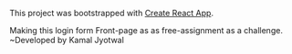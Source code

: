 This project was bootstrapped with [Create React App](https://github.com/facebook/create-react-app).

Making this login form Front-page as as free-assignment as a challenge.
~Developed by Kamal Jyotwal
